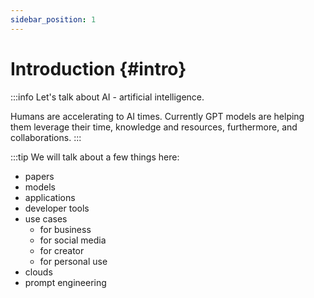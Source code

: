 ```yaml
---
sidebar_position: 1
---
```


# Introduction {#intro}

:::info
Let's talk about AI - artificial intelligence.

Humans are accelerating to AI times. Currently GPT models are helping them leverage their time, knowledge and resources, furthermore, and collaborations.
:::

:::tip
We will talk about a few things here:
- papers
- models
- applications
- developer tools
- use cases 
  - for business
  - for social media
  - for creator
  - for personal use
- clouds
- prompt engineering
